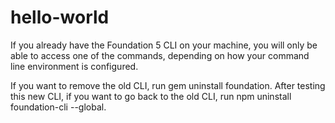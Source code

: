 # hello-world

If you already have the Foundation 5 CLI on your machine, you will only be able to access one of the commands, depending on how your command line environment is configured.

If you want to remove the old CLI, run gem uninstall foundation. After testing this new CLI, if you want to go back to the old CLI, run npm uninstall foundation-cli --global.
